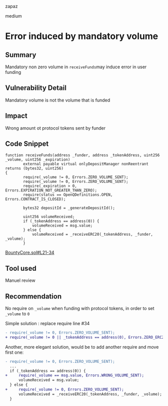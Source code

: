 zapaz

medium

# Error induced by mandatory volume

## Summary
Mandatory non zero volume in `receiveFunds`may induce error in user funding

## Vulnerability Detail
Mandatory volume is not the volume that is funded

## Impact
Wrong amount ot protocol tokens sent by funder

## Code Snippet
```solidity
function receiveFunds(address _funder, address _tokenAddress, uint256 _volume, uint256 _expiration)
        external payable virtual onlyDepositManager nonReentrant returns (bytes32, uint256)
{
        require(_volume != 0, Errors.ZERO_VOLUME_SENT);
        require(_volume != 0, Errors.ZERO_VOLUME_SENT);
        require(_expiration > 0, Errors.EXPIRATION_NOT_GREATER_THAN_ZERO);
        require(status == OpenQDefinitions.OPEN, Errors.CONTRACT_IS_CLOSED);

        bytes32 depositId = _generateDepositId();

        uint256 volumeReceived;
        if (_tokenAddress == address(0)) {
            volumeReceived = msg.value;
        } else {
            volumeReceived = _receiveERC20(_tokenAddress, _funder, _volume);
        }
```
[BountyCore.sol#L21-34](https://github.com/sherlock-audit/2023-02-openq/blob/main/contracts/Bounty/Implementations/BountyCore.sol#L21-58)

## Tool used
Manuel review

## Recommendation
No require on `_volume` when funding with protocol tokens, in order to set `_volume` to `0`

Simple solution : replace require line #34
```diff
- require(_volume != 0, Errors.ZERO_VOLUME_SENT);
+ require(_volume != 0 || _tokenAddress == address(0), Errors.ZERO_ERC20_VOLUME_SENT);
```

Another, more elegant solution, would be to add another require and move first one:

```diff
- require(_volume != 0, Errors.ZERO_VOLUME_SENT);
  ...
  if (_tokenAddress == address(0)) {
+     require(_volume == msg.value, Errors.WRONG_VOLUME_SENT);
      volumeReceived = msg.value;
  } else {
+     require(_volume != 0, Errors.ZERO_VOLUME_SENT);
      volumeReceived = _receiveERC20(_tokenAddress, _funder, _volume);
  }
```
